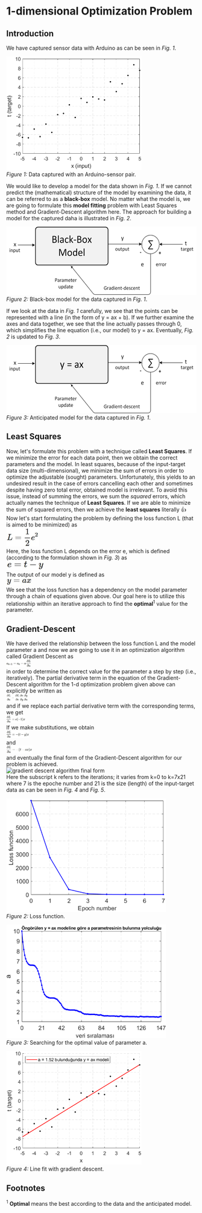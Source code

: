 # 1-dimensional Optimization Problem
## Introduction
We have captured sensor data with Arduino as can be seen in *Fig. 1*.

<img src="figure/input target data.png" alt="input target data" height="300"/></br>
*Figure 1:* Data captured with an Arduino-sensor pair.

We would like to develop a model for the data shown in *Fig. 1*. If we cannot predict the (mathematical) structure of the model by examining the data, it can be referred to as a **black-box** model. No matter what the model is, we are going to formulate this **model fitting** problem with Least Squares method and Gradient-Descent algorithm here. The approach for building a model for the captured daha is illustrated in *Fig. 2*.

<img src="figure/general optimization model.jpg" alt="general optimization model" height="180"/></br>
*Figure 2:* Black-box model for the data captured in *Fig. 1*.

If we look at the data in *Fig. 1* carefully, we see that the points can be represented with a line (in the form of y = ax + b). If we further examine the axes and data together, we see that the line actually passes through 0, which simplifies the line equation (i.e., our model) to y = ax. Eventually, *Fig. 2* is updated to *Fig. 3*.

<img src="figure/anticipated optimization model.jpg" alt="anticipated optimization model" height="180"/></br>
*Figure 3:* Anticipated model for the data captured in *Fig. 1*.
## Least Squares
Now, let's formulate this problem with a technique called **Least Squares**. If we minimize the error for each data point, then we obtain the correct parameters and the model. In least squares, because of the input-target data size (multi-dimensional), we minimize the sum of errors in order to optimize the adjustable (sought) parameters. Unfortunately, this yields to an undesired result in the case of errors cancelling each other and sometimes despite having zero total error, obtained model is irrelevant. To avoid this issue, instead of summing the errors, we sum the *squared* errors, which actually names the technique of **Least Squares**. If we are able to minimize the sum of squared errors, then we achieve the **least squares** literally :thumbsup: Now let's start formulating the problem by defining the loss function L (that is aimed to be minimized) as</br>
<img src="math/loss fcn.JPG" alt="loss function" height="50"/></br>
Here, the loss function L depends on the error e, which is defined (according to the formulation shown in *Fig. 3*) as</br>
<img src="math/error.JPG" alt="error" height="25"/></br>
The output of our model y is defined as</br>
<img src="math/output.JPG" alt="output of the model" height="20"/></br>
We see that the loss function has a dependency on the model parameter through a chain of equations given above. Our goal here is to utilize this relationship within an iterative approach to find the **optimal**<sup>1</sup> value for the parameter.
## Gradient-Descent
We have derived the relationship between the loss function L and the model parameter a and now we are going to use it in an optimization algorithm called Gradient Descent as</br>
<img src="math/gradient descent.JPG" alt="gradient descent algorithm for 1d optimization problem" height="20"/></br>
in order to determine the correct value for the parameter a step by step (i.e., iteratively). The partial derivative term in the equation of the Gradient-Descent algorithm for the 1-d optimization problem given above can explicitly be written as</br>
<img src="math/chain rule.JPG" alt="chain of partial derivatives" height="20"/></br>
and if we replace each partial derivative term with the corresponding terms, we get</br>
<img src="math/manipulation1.JPG" alt="manipulation1" height="20"/></br>
If we make substitutions, we obtain</br>
<img src="math/manipulation2.JPG" alt="manipulation3" height="20"/></br>
and</br>
<img src="math/manipulation3.JPG" alt="manipulation3" height="20"/></br>
and eventually the final form of the Gradient-Descent algorithm for our problem is achieved.</br>
<img src="math/gradient descent final.JPG" alt="gradient descent algorithm final form" height="20"/></br>
Here the subscript k refers to the iterations; it varies from k=0 to k=7x21 where 7 is the epoche number and 21 is the size (length) of the input-target data as can be seen in *Fig. 4* and *Fig. 5*.

<img src="figure/loss function.png" alt="loss function" height="300"/></br>
*Figure 2:* Loss function.

<img src="figure/search for a.png" alt="search for parameter a" height="300"/></br>
*Figure 3:* Searching for the optimal value of parameter a.

<img src="figure/line fit.png" alt="line fit with gradient descent" height="300"/></br>
*Figure 4:* Line fit with gradient descent.
## Footnotes 
<sup>1</sup> **Optimal** means the best according to the data and the anticipated model.
